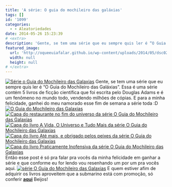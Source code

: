 ```yaml
---
title: 'A série: O guia do mochileiro das galáxias'
tags: []
id: '1099'
categories:
  - - Aleatoriedades
date: 2014-05-26 15:23:39
# <extra>
description: 'Gente, se tem uma série que eu sempre quis ler é “O Guia do Mochileiro das Galáxias”. Essa é uma série contém 5 livros de ficção científica que foi escrita pelo Douglas Adams e é um fenômeno no mundo todo, vendendo milhões de cópias. E para a minha felicidade, ganhei do meu namorado esse fim de semana a série toda 😀 Então esse post é só pra falar pra vocês da minha felicidade em ganhar a série e que conforme eu for lendo vou resenhando um por um pra vocês aqui. E quem estiver afim de adquirir os livros aproveitem que a submarino está com promoção, só conferir aqui Beijos!'
featured_image: 
  url: 'http://oqueeuiafalar.github.io/wp-content/uploads/2014/05/dsc02875.jpg?w=650'
  width: null
  height: null
# </extra>
---
```


[![Série o Guia do Mochileiro das Galaxias ](http://162.243.62.160/wp-content/uploads/2014/05/dsc02875.jpg?w=650)](http://162.243.62.160/wp-content/uploads/2014/05/dsc02875.jpg) Gente, se tem uma série que eu sempre quis ler é “O Guia do Mochileiro das Galáxias”. Essa é uma série contém 5 livros de ficção científica que foi escrita pelo Douglas Adams e é um fenômeno no mundo todo, vendendo milhões de cópias. E para a minha felicidade, ganhei do meu namorado esse fim de semana a série toda :D [![O Guia do Mochileiro das Galaxias ](http://162.243.62.160/wp-content/uploads/2014/05/dsc02878.jpg?w=650)](http://162.243.62.160/wp-content/uploads/2014/05/dsc02878.jpg) [![Capa do restaurante no fim do universo da série O Guia do Mochileiro das Galaxias ](http://162.243.62.160/wp-content/uploads/2014/05/dsc02883.jpg?w=650)](http://162.243.62.160/wp-content/uploads/2014/05/dsc02883.jpg) [![Capa do livro A Vida, O Universo e Tudo Mais da série O Guia do Mochileiro das Galaxias ](http://162.243.62.160/wp-content/uploads/2014/05/dsc02890.jpg?w=650)](http://162.243.62.160/wp-content/uploads/2014/05/dsc02890.jpg) [![Capa do livro Até mais, e obrigado pelos peixes da série O Guia do Mochileiro das Galaxias ](http://162.243.62.160/wp-content/uploads/2014/05/dsc02892.jpg?w=650)](http://162.243.62.160/wp-content/uploads/2014/05/dsc02892.jpg) [![Capa do livro Praticamente Inofensiva da série O Guia do Mochileiro das Galaxias ](http://162.243.62.160/wp-content/uploads/2014/05/dsc02893.jpg?w=650)](http://162.243.62.160/wp-content/uploads/2014/05/dsc02893.jpg) Então esse post é só pra falar pra vocês da minha felicidade em ganhar a série e que conforme eu for lendo vou resenhando um por um pra vocês aqui. [![série O Guia do Mochileiro das Galaxias ](http://162.243.62.160/wp-content/uploads/2014/05/dsc02894.jpg?w=650)](http://162.243.62.160/wp-content/uploads/2014/05/dsc02894.jpg) E quem estiver afim de adquirir os livros aproveitem que a submarino está com promoção, só conferir **[aqui](http://www.submarino.com.br/produto/110092217/kit-livros-colecao-o-guia-do-mochileiro-das-galaxias-edicao-economica-5-volumes- "aqui")** Beijos!
